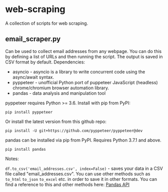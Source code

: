 # web-scraping
A collection of scripts for web scraping.

## email_scraper.py
Can be used to collect email addresses from any webpage. You can do this by defining a list of URLs and then running the script. The output is saved in CSV format by default.
Dependencies:
- asyncio - asyncio is a library to write concurrent code using the async/await syntax.
- pyppeteer - unofficial Python port of puppeteer JavaScript (headless) chrome/chromium browser automation library.
- pandas - data analysis and manipulation tool

pyppeteer requires Python >= 3.6. Install with pip from PyPI:

```pip install pyppeteer```

Or install the latest version from this github repo:

```pip install -U git+https://github.com/pyppeteer/pyppeteer@dev```

pandas can be installed via pip from PyPI. Requires Python 3.7.1 and above.

```pip install pandas```

Notes:

`df.to_csv('email_addresses.csv', index=False)` - saves your data in a CSV file called "email_addresses.csv". You can use other methods such as `to_html` `to_json` `to_excel` etc. in order to save it in other formats. You can find a reference to this and other methods here: [Pandas API](https://pandas.pydata.org/docs/reference/api/pandas.DataFrame.to_csv.html)
